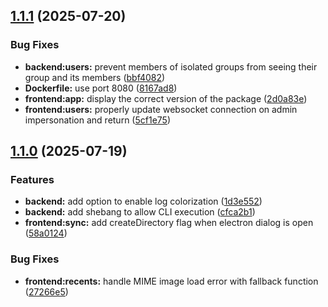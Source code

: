 
## [1.1.1](https://github.com/Sync-in/server/compare/v1.1.0...v1.1.1) (2025-07-20)


### Bug Fixes

* **backend:users:** prevent members of isolated groups from seeing their group and its members ([bbf4082](https://github.com/Sync-in/server/commit/bbf4082ef44aed0ed27d0438da97b0fa26895719))
* **Dockerfile:** use port 8080 ([8167ad8](https://github.com/Sync-in/server/commit/8167ad8cce1f0052f8ef02b0b099fb6e6d36524e))
* **frontend:app:** display the correct version of the package ([2d0a83e](https://github.com/Sync-in/server/commit/2d0a83eb20fe836047bc12666bffff06238788dc))
* **frontend:users:** properly update websocket connection on admin impersonation and return ([5cf1e75](https://github.com/Sync-in/server/commit/5cf1e751a2592978567a8d729828d562152aa6e2))

## [1.1.0](https://github.com/Sync-in/server/compare/58a0124d40d59fc611656efb77af9ca4d5dcf52c...v1.1.0) (2025-07-19)


### Features

* **backend:** add option to enable log colorization ([1d3e552](https://github.com/Sync-in/server/commit/1d3e5525387d501797db80e03aae5c4a3bb388ef))
* **backend:** add shebang to allow CLI execution ([cfca2b1](https://github.com/Sync-in/server/commit/cfca2b1e7449ac1dbdef879cacdaa24ed30d48d2))
* **frontend:sync:** add createDirectory flag when electron dialog is open ([58a0124](https://github.com/Sync-in/server/commit/58a0124d40d59fc611656efb77af9ca4d5dcf52c))


### Bug Fixes

* **frontend:recents:** handle MIME image load error with fallback function ([27266e5](https://github.com/Sync-in/server/commit/27266e59c24d3a1b7b4453c81f84ee818f537b72))
